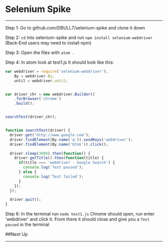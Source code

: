 # Selenium Spike

***

Step 1: Go to github.com/DBULL7/selenium-spike and clone it down

Step 2: `cd` into selenium-spike and run `npm install selenium-webdriver`
(Back-End users may need to install npm)

Step 3: Open the files with `atom .`

Step 4: In atom look at test1.js
It should look like this:
```javascript
var webdriver = require('selenium-webdriver'),
    By = webdriver.By,
    until = webdriver.until;


var driver_chr = new webdriver.Builder()
    .forBrowser('chrome')
    .build();


searchTest(driver_chr);


function searchTest(driver) {
  driver.get('http://www.google.com');
  driver.findElement(By.name('q')).sendKeys('webdriver');
  driver.findElement(By.name('btnG')).click();

  driver.sleep(3000).then(function() {
    driver.getTitle().then(function(title) {
      if(title === 'webdriver - Google Search') {
        console.log('Test passed');
      } else {
        console.log('Test failed');
      }
    });
  });

  driver.quit();
}
```

Step 6: In the terminal run `node test1.js` Chrome should open, run enter 'webdriver' and click it. From there it should close and give you a `Test passed` in the terminal


##Next Up
***
